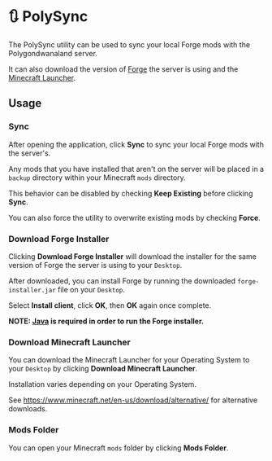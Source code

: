 # 🔃 PolySync

The PolySync utility can be used to sync your local Forge mods with the Polygondwanaland server.

It can also download the version of [Forge](http://files.minecraftforge.net/) the server is using and the [Minecraft Launcher](https://www.minecraft.net/en-us/download/).

## Usage

### Sync

After opening the application, click **Sync** to sync your local Forge mods with the server's.

Any mods that you have installed that aren't on the server will be placed in a `backup` directory within your Minecraft `mods` directory.

This behavior can be disabled by checking **Keep Existing** before clicking **Sync**.

You can also force the utility to overwrite existing mods by checking **Force**.

### Download Forge Installer

Clicking **Download Forge Installer** will download the installer for the same version of Forge the server is using to your `Desktop`.

After downloaded, you can install Forge by running the downloaded `forge-installer.jar` file on your `Desktop`.

Select **Install client**, click **OK**, then **OK** again once complete.

**NOTE: [Java](https://www.java.com/en/download/) is required in order to run the Forge installer.**

### Download Minecraft Launcher

You can download the Minecraft Launcher for your Operating System to your `Desktop` by clicking **Download Minecraft Launcher**.

Installation varies depending on your Operating System.

See https://www.minecraft.net/en-us/download/alternative/ for alternative downloads.

### Mods Folder

You can open your Minecraft `mods` folder by clicking **Mods Folder**.
